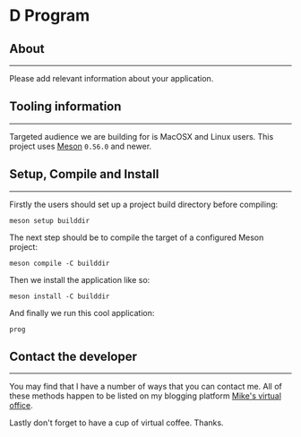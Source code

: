 # D Program

## About

* * *

Please add relevant information about your application.

## Tooling information

* * *

Targeted audience we are building for is MacOSX and Linux users. This project uses
[Meson](https://mesonbuild.com/) `0.56.0` and newer.

## Setup, Compile and Install

* * *

Firstly the users should set up a project build directory before
compiling:

```console
meson setup builddir
```

The next step should be to compile the target of a configured
Meson project:

```console
meson compile -C builddir
```

Then we install the application like so:

```console
meson install -C builddir
```

And finally we run this cool application:

```console
prog
```

## Contact the developer

* * *

You may find that I have a number of ways that you can contact
me. All of these methods happen to be listed on my blogging platform
[Mike's virtual office](https://michaelbrockus.home.blog/contact/).

Lastly don't forget to have a cup of virtual coffee. Thanks.
